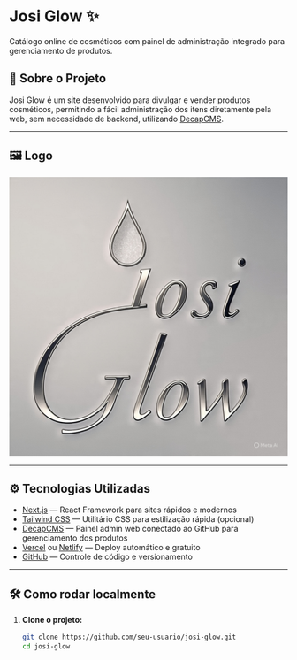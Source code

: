 # Josi Glow ✨

Catálogo online de cosméticos com painel de administração integrado para gerenciamento de produtos.

## 🚀 Sobre o Projeto

Josi Glow é um site desenvolvido para divulgar e vender produtos cosméticos, permitindo a fácil administração dos itens diretamente pela web, sem necessidade de backend, utilizando [DecapCMS](https://decapcms.org/).

---

## 🖼️ Logo

![Logo Josi Glow](./public/imgs/logo-josi-glow.png)

---

## ⚙️ Tecnologias Utilizadas

- [Next.js](https://nextjs.org/) — React Framework para sites rápidos e modernos
- [Tailwind CSS](https://tailwindcss.com/) — Utilitário CSS para estilização rápida (opcional)
- [DecapCMS](https://decapcms.org/) — Painel admin web conectado ao GitHub para gerenciamento dos produtos
- [Vercel](https://vercel.com/) ou [Netlify](https://www.netlify.com/) — Deploy automático e gratuito
- [GitHub](https://github.com/) — Controle de código e versionamento

---

## 🛠️ Como rodar localmente

1. **Clone o projeto:**
   ```bash
   git clone https://github.com/seu-usuario/josi-glow.git
   cd josi-glow
